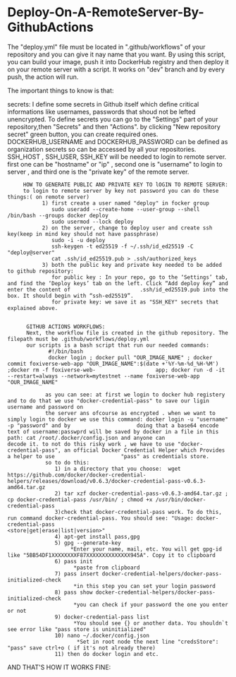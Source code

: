 # Deploy-On-A-RemoteServer-By-GithubActions

The "deploy.yml" file must be located in ".github/workflows" of your repository and you can give it nay name that you want.
By using this script, you can build your image, push it into DockerHub registry and then deploy it on your remote server with a script.
It works on "dev" branch and by every push, the action will run.

The important things to know is that:

secrets: I define some secrets in Github itself which define critical informations like usernames, passwords that shoud not be lefted unencrypted.
         To define secrets you can go to the "Settings" part of your repository,then "Secrets" and then "Actions". by clicking "New repository secret" green button,
            you can create required ones. 
         DOCKERHUB_USERNAME and DOCKERHUB_PASSWORD can be defined as organization secrets so can be accessed by all your repositories.
         SSH_HOST , SSH_USER, SSH_KEY will be needed to login to remote server. first one can be "hostname" or "ip" , second one is "username" to login to server ,
         and third one is the "private key" of the remote server.
         
         HOW TO GENERATE PUBLIC AND PRIVATE KEY TO lOGIN TO REMOTE SERVER:
         to login to remote server by key not password you can do these things:( on remote server)
               1) first create a user named "deploy" in focker group
                  sudo useradd --create-home --user-group --shell /bin/bash --groups docker deploy
                  sudo usermod --lock deploy
               2) on the server, change to deploy user and create ssh key(keep in mind key should not have passphrase)
                  sudo -i -u deploy
                  ssh-keygen -t ed25519 -f ~/.ssh/id_ed25519 -C "deploy@server"
                  cat .ssh/id_ed25519.pub > .ssh/authorized_keys
               3) both the public key and private key needed to be added to github repository:
                  for public key : In your repo, go to the ‘Settings’ tab, and find the ‘Deploy keys’ tab on the left. Click “Add deploy key” and enter the content of                      .ssh/id_ed25519.pub into the box. It should begin with “ssh-ed25519”.
                  for private key: we save it as "SSH_KEY" secrets that explained above.
                  
                  
          GITHUB ACTIONS WORKFLOWS:
          Next, the workflow file is created in the github repository. The filepath must be .github/workflows/deploy.yml
          our scripts is a bash script that run our needed commands:
                 #!/bin/bash
                 docker login ; docker pull "OUR_IMAGE_NAME" ; docker commit foxiverse-web-app "OUR_IMAGE_NAME":$(date +'%Y-%m-%d_%H-%M') ;docker rm -f foxiverse-web-                   app; docker run -d -it  --restart=always --network=mytestnet --name foxiverse-web-app "OUR_IMAGE_NAME"
                
                as you can see: at first we login to docker hub registery and to do that we use "docker-credential-pass" to save our ligin username and password on 
                the server ans ofcourse as encrypted . when we want to simply login to docker we use this command: docker login -u "username" -p "password" and by                     doing that a base64 encode text of username:passwprd will be saved by docker in a file in this path: cat /root/.docker/config.json and anyone can                       decode it. to not do this risky work , we have to use "docker-credential-pass", an official Docker Credential Helper which Provides a helper to use                     "pass" as credentials store.
                so to do this:
                   1) in a directory that you choose:  wget https://github.com/docker/docker-credential-helpers/releases/download/v0.6.3/docker-credential-pass-v0.6.3-amd64.tar.gz 
                   2) tar xzf docker-credential-pass-v0.6.3-amd64.tar.gz ; cp docker-credential-pass /usr/bin/ ; chmod +x /usr/bin/docker-credential-pass
                   3)check that docker-credential-pass work. To do this, run command docker-credential-pass. You should see: "Usage: docker-credential-pass                                  <store|get|erase|list|version>"
                   4) apt-get install pass,gpg
                   5) gpg --generate-key
                        *Enter your name, mail, etc. You will get gpg-id like "5BB54DF1XXXXXXXXF87XXXXXXXXXXXXXX945A". Copy it to clipboard
                   6) pass init 
                         *paste from clipboard
                   7) pass insert docker-credential-helpers/docker-pass-initialized-check
                         *in this step you can set your login password
                   8) pass show docker-credential-helpers/docker-pass-initialized-check
                         *you can check if your password the one you enter or not
                   9) docker-credential-pass list
                         *You should see {} or another data. You shouldn`t see error like "pass store is uninitialized"
                   10) nano ~/.docker/config.json
                          *Set in root node the next line "credsStore": "pass" save ctrl+o ( if it's not already there)
                   11) then do docker login and etc.
                   
                   

AND THAT'S HOW IT WORKS FINE:
                        

